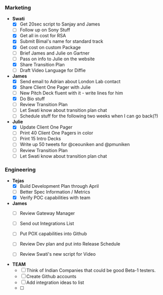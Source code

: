 ### Marketing
* **Swati**
	- [x] Get 20sec script to Sanjay and James
	- [ ] Follow up on Sony Stuff
	- [x] Get all in cost for RSA
	- [x] Submit Bimal's name for standard track
	- [x] Get cost on custom Package
	- [ ] Brief James and Julie on Gartner
	- [ ] Pass on info to Julie on the website
	- [x] Share Transition Plan
	- [ ] Draft Video Language for Diffie
* **James**
	- [x] Send email to Adrian about London Lab contact
	- [x] Share Client One Pager with Julie
	- [ ] New Pitch Deck fluent with it - write lines for him
	- [x] Do Bio stuff
	- [ ] Review Transition Plan
	- [ ] Let Swati know about transition plan chat
	- [ ] Schedule stuff for the following two weeks when I can go back(?)
* **Julie**
	- [x] Update Client One Pager
	- [ ] Print 40 Client One Pagers in color
	- [ ] Print 15 Intro Decks 
	- [ ] Write up 50 tweets for @ceouniken and @pmuniken
	- [ ] Review Transition Plan
	- [ ] Let Swati know about transition plan chat

### Engineering
* **Tejas**
	- [x] Build Development Plan through April
	- [ ] Better Spec Information / Metrics
	- [x] Verify POC capabilities with team
* **James**
	- [ ] Review Gateway Manager
	- [ ] Send out Integrations List
	- [ ] Put POX capabilities into Github
	- [ ] Review Dev plan and put into Release Schedule
	- [ ] Review Swati's new script for Video


* **TEAM**
	- [ ] Think of Indian Companies that could be good Beta-1 testers.
	- [ ] Create Github accounts
	- [ ] Add integration ideas to list
	- [ ]
